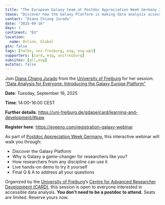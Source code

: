 ```yaml
---
title: "The European Galaxy team at Postdoc Appreciation Week Germany 2025 (Online event)"
tease: "Discover how the Galaxy Platform is making data analysis accessible to researchers from all backgrounds. Join a live demo and explore real-world use cases at our webinar during the Postdoc Appreciation Week 2025."
contact: "Diana Chiang Jurado"
date: "2025-09-16"
days: 1
continent: "EU"
location:
  name: Online, Global
gtn: false
tags: [talks, uni-freiburg, esg, esg-wp1]
supporters: [card, esg, unifreiburg]
subsites: [all,esg]
autotoc: false
---
```

Join [Diana Chiang Jurado](https://github.com/dianichj) from the [University of Freiburg](https://uni-freiburg.de/en/) for her session: [“Data Analysis for Everyone: Introducing the Galaxy Europe Platform”](https://paw-germany-2025.sessionize.com/session/961767)

**Date**: Tuesday, September 16, 2025

**Time**: 14:00–16:00 CEST

**Further details**: <https://uni-freiburg.de/gdape/card/learning-and-development/#paw>

**Register here**: <https://eveeno.com/registration-galaxy-webinar>

As part of [Postdoc Appreciation Week Germany](https://paw-germany.de/), this interactive webinar will walk you through:

- Discover the Galaxy Platform
- Why is Galaxy a game-changer for researchers like you? 
- How researchers from any discipline can use it
- Live hands-on demo to try it yourself
- Final Q & A to address all your questions

Organized by the [University of Freiburg](https://uni-freiburg.de/en/)’s [Centre for Advanced Researcher Development (CARD)](https://uni-freiburg.de/gdape/card/), this session is open to everyone interested in accessible data analysis. **You don’t need to be a postdoc to attend.** Seats are limited. Reserve yours now.
